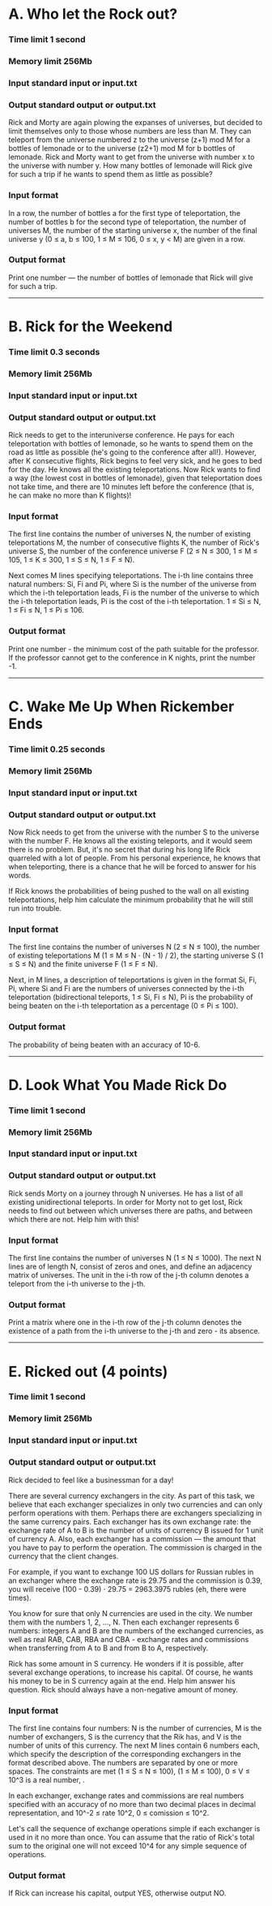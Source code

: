 # A. Who let the Rock out?

### Time limit 1 second

### Memory limit 256Mb

### Input standard input or input.txt

### Output standard output or output.txt


Rick and Morty are again plowing the expanses of universes, but decided to limit themselves only to those whose numbers are less than M. They can teleport from the universe numbered z to the universe (z+1) mod M for a bottles of lemonade or to the universe (z2+1) mod M for b bottles of lemonade. Rick and Morty want to get from the universe with number x to the universe with number y. How many bottles of lemonade will Rick give for such a trip if he wants to spend them as little as possible?

### Input format
In a row, the number of bottles a for the first type of teleportation, the number of bottles b for the second type of teleportation, the number of universes M, the number of the starting universe x, the number of the final universe y (0 ≤ a, b ≤ 100, 1 ≤ M ≤ 106, 0 ≤ x, y < M) are given in a row.

### Output format
Print one number — the number of bottles of lemonade that Rick will give for such a trip.

---
# B. Rick for the Weekend

### Time limit 0.3 seconds

### Memory limit 256Mb

### Input standard input or input.txt

### Output standard output or output.txt


Rick needs to get to the interuniverse conference. He pays for each teleportation with bottles of lemonade, so he wants to spend them on the road as little as possible (he's going to the conference after all!). However, after K consecutive flights, Rick begins to feel very sick, and he goes to bed for the day. He knows all the existing teleportations. Now Rick wants to find a way (the lowest cost in bottles of lemonade), given that teleportation does not take time, and there are 10 minutes left before the conference (that is, he can make no more than K flights)!

### Input format
The first line contains the number of universes N, the number of existing teleportations M, the number of consecutive flights K, the number of Rick's universe S, the number of the conference universe F (2 ≤ N ≤ 300, 1 ≤ M ≤ 105, 1 ≤ K ≤ 300, 1 ≤ S ≤ N, 1 ≤ F ≤ N).

Next comes M lines specifying teleportations. The i-th line contains three natural numbers: Si, Fi and Pi, where Si is the number of the universe from which the i-th teleportation leads, Fi is the number of the universe to which the i-th teleportation leads, Pi is the cost of the i-th teleportation. 1 ≤ Si ≤ N, 1 ≤ Fi ≤ N, 1 ≤ Pi ≤ 106.

### Output format
Print one number - the minimum cost of the path suitable for the professor. If the professor cannot get to the conference in K nights, print the number -1.

---
# C. Wake Me Up When Rickember Ends

### Time limit 0.25 seconds

### Memory limit 256Mb

### Input standard input or input.txt

### Output standard output or output.txt


Now Rick needs to get from the universe with the number S to the universe with the number F. He knows all the existing teleports, and it would seem there is no problem. But, it's no secret that during his long life Rick quarreled with a lot of people. From his personal experience, he knows that when teleporting, there is a chance that he will be forced to answer for his words.

If Rick knows the probabilities of being pushed to the wall on all existing teleportations, help him calculate the minimum probability that he will still run into trouble.

### Input format
The first line contains the number of universes N (2 ≤ N ≤ 100), the number of existing teleportations M (1 ≤ M ≤ N ⋅ (N - 1) / 2), the starting universe S (1 ≤ S ≤ N) and the finite universe F (1 ≤ F ≤ N).

Next, in M lines, a description of teleportations is given in the format Si, Fi, Pi, where Si and Fi are the numbers of universes connected by the i-th teleportation (bidirectional teleports, 1 ≤ Si, Fi ≤ N), Pi is the probability of being beaten on the i-th teleportation as a percentage (0 ≤ Pi ≤ 100).

### Output format
The probability of being beaten with an accuracy of 10-6.

---
# D. Look What You Made Rick Do

### Time limit 1 second

### Memory limit 256Mb

### Input standard input or input.txt

### Output standard output or output.txt


Rick sends Morty on a journey through N universes. He has a list of all existing unidirectional teleports. In order for Morty not to get lost, Rick needs to find out between which universes there are paths, and between which there are not. Help him with this!

### Input format
The first line contains the number of universes N (1 ≤ N ≤ 1000). The next N lines are of length N, consist of zeros and ones, and define an adjacency matrix of universes. The unit in the i-th row of the j-th column denotes a teleport from the i-th universe to the j-th.

### Output format
Print a matrix where one in the i-th row of the j-th column denotes the existence of a path from the i-th universe to the j-th and zero - its absence.


---
# E. Ricked out (4 points)

### Time limit 1 second

### Memory limit 256Mb

### Input standard input or input.txt

### Output standard output or output.txt


Rick decided to feel like a businessman for a day!

There are several currency exchangers in the city. As part of this task, we believe that each exchanger specializes in only two currencies and can only perform operations with them. Perhaps there are exchangers specializing in the same currency pairs. Each exchanger has its own exchange rate: the exchange rate of A to B is the number of units of currency B issued for 1 unit of currency A. Also, each exchanger has a commission — the amount that you have to pay to perform the operation. The commission is charged in the currency that the client changes.

For example, if you want to exchange 100 US dollars for Russian rubles in an exchanger where the exchange rate is 29.75 and the commission is 0.39, you will receive (100 - 0.39) ⋅ 29.75 = 2963.3975 rubles (eh, there were times).

You know for sure that only N currencies are used in the city. We number them with the numbers 1, 2, ..., N. Then each exchanger represents 6 numbers: integers A and B are the numbers of the exchanged currencies, as well as real RAB, CAB, RBA and CBA - exchange rates and commissions when transferring from A to B and from B to A, respectively.

Rick has some amount in S currency. He wonders if it is possible, after several exchange operations, to increase his capital. Of course, he wants his money to be in S currency again at the end. Help him answer his question. Rick should always have a non-negative amount of money.

### Input format
The first line contains four numbers: N is the number of currencies, M is the number of exchangers, S is the currency that the Rik has, and V is the number of units of this currency. The next M lines contain 6 numbers each, which specify the description of the corresponding exchangers in the format described above. The numbers are separated by one or more spaces. The constraints are met (1 ≤ S ≤ N ≤ 100), (1 ≤ M ≤ 100), 0 ≤ V ≤ 10^3 is a real number, .

In each exchanger, exchange rates and commissions are real numbers specified with an accuracy of no more than two decimal places in decimal representation, and 10^-2 ≤ rate 10^2, 0 ≤ comission ≤ 10^2.

Let's call the sequence of exchange operations simple if each exchanger is used in it no more than once. You can assume that the ratio of Rick's total sum to the original one will not exceed 10^4 for any simple sequence of operations.

### Output format
If Rick can increase his capital, output YES, otherwise output NO.
